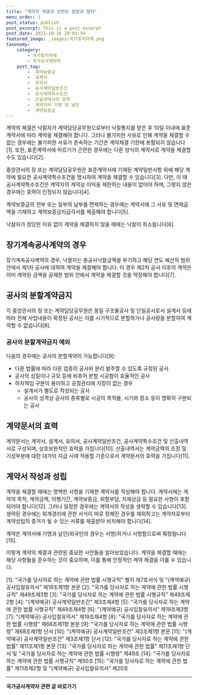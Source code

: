 ```yaml
---
title: "계약의 체결과 관련된 법령과 절차"
menu_order: 1
post_status: publish
post_excerpt: This is a post excerpt
post_date: 2023-10-16 20:04:54
featured_image: _images/국가및지자체.png
taxonomy:
    category:
        - 국가및지자체
        - 국가공사계약자
    post_tag:
        -  계약보증금
        -  설계서
        -  유의서
        -  공사계약일반조건
        -  공사계약특수조건
        -  산출내역서의 효력
        -  계약자의 기명 및 날인
        -  계약보증금
---
```



계약의 체결은 낙찰자가 계약담당공무원으로부터 낙찰통지를 받은 후 10일 이내에 표준계약서에 따라 계약을 체결해야 합니다. 그러나 불가피한 사유로 인해 계약을 체결할 수 없는 경우에는 불가피한 사유가 존속하는 기간은 계약체결 기한에 포함되지 않습니다[1]. 또한, 표준계약서에 따르기가 곤란한 경우에는 다른 양식의 계약서로 계약을 체결할 수도 있습니다[2].

중앙관서의 장 또는 계약담당공무원은 표준계약서에 기재된 계약일반사항 외에 해당 계약에 필요한 공사계약특수조건을 명시하여 계약을 체결할 수 있습니다[3]. 다만, 이 때 공사계약특수조건은 계약자의 계약상 이익을 제한하는 내용이 없어야 하며, 그렇지 않은 경우에는 효력이 인정되지 않습니다[4].

계약보증금의 전부 또는 일부의 납부를 면제하는 경우에는 계약서에 그 사유 및 면제금액을 기재하고 계약보증금지급각서를 제출해야 합니다[5].

낙찰자가 정당한 이유 없이 계약을 체결하지 않을 때에는 낙찰이 취소됩니다[6].

## 장기계속공사계약의 경우

장기계속공사계약의 경우, 낙찰자는 총공사낙찰금액을 부기하고 해당 연도 예산의 범위안에서 제1차 공사에 대하여 계약을 체결해야 합니다. 이 경우 제2차 공사 이후의 계약은 이미 계약된 금액을 공제한 범위 안에서 계약을 체결할 것을 약정해야 합니다[7].

## 공사의 분할계약금지

각 중앙관서의 장 또는 계약담당공무원은 동일 구조물공사 및 단일공사로서 설계서 등에 따라 전체 사업내용이 확정된 공사는 이를 시기적으로 분할하거나 공사량을 분할하여 계약할 수 없습니다[8].

### 공사의 분할계약금지 예외

다음의 경우에는 공사의 분할계약이 가능합니다[9]:
- 다른 법률에 따라 다른 업종의 공사와 분리 발주할 수 있도록 규정된 공사
- 공사의 성질이나 규모 등에 비추어 분할 시공함이 효율적인 공사
- 하자책임 구분이 용이하고 공정관리에 지장이 없는 경우
    - 설계서가 별도로 작성되는 공사
    - 공사의 성격상 공사의 종류별로 시공의 목적물, 시기와 장소 등이 명확히 구분되는 공사

## 계약문서의 효력

계약문서는 계약서, 설계서, 유의서, 공사계약일반조건, 공사계약특수조건 및 산출내역서로 구성되며, 상호보완적인 효력을 가집니다[10]. 산출내역서는 계약금액의 조정 및 기성부분에 대한 대가의 지급 시에 적용할 기준으로서 계약문서의 효력을 가집니다[11].

## 계약서 작성과 성립

계약을 체결할 때에는 명백한 사항을 기재한 계약서를 작성해야 합니다. 계약서에는 계약의 목적, 계약금액, 이행기간, 계약보증금, 위험부담, 지체상금 등 필요한 사항이 포함되어야 합니다[12]. 그러나 일정한 경우에는 계약서의 작성을 생략할 수 있습니다[13]. 생략된 경우에는 회계경리에 관한 서식이 따로 정해진 경우를 제외하고는 계약자로부터 계약성립의 증거가 될 수 있는 서류를 제출받아 비치해야 합니다[14].

계약은 계약서에 기명과 날인(외국인의 경우는 서명)하거나 서명함으로써 확정됩니다[15].

이렇게 계약의 체결과 관련된 중요한 사안들을 알아보았습니다. 계약을 체결할 때에는 해당 사항들을 준수하는 것이 중요하며, 이를 통해 안정적인 계약 체결을 이룰 수 있습니다.

[1]: "국가를 당사자로 하는 계약에 관한 법률 시행규칙" 별지 제7호서식 및 "(계약예규) 공사입찰유의서" 제19조제1항 본문
[2]: "국가를 당사자로 하는 계약에 관한 법률 시행규칙" 제49조제3항
[3]: "국가를 당사자로 하는 계약에 관한 법률 시행규칙" 제49조제2항
[4]: "(계약예규) 공사계약일반조건" 제3조제4항
[5]: "국가를 당사자로 하는 계약에 관한 법률 시행규칙" 제49조제4항
[6]: "(계약예규) 공사입찰유의서" 제19조제3항
[7]: "(계약예규) 공사입찰유의서" 제19조제4항
[8]: "국가를 당사자로 하는 계약에 관한 법률 시행령" 제68조제1항 본문
[9]: "국가를 당사자로 하는 계약에 관한 법률 시행령" 제68조제1항 단서
[10]: "(계약예규) 공사계약일반조건" 제3조제1항 본문
[11]: "(계약예규) 공사계약일반조건" 제3조제1항 단서
[12]: "국가를 당사자로 하는 계약에 관한 법률" 제11조제1항 본문
[13]: "국가를 당사자로 하는 계약에 관한 법률" 제11조제1항 단서 및 "국가를 당사자로 하는 계약에 관한 법률 시행령" 제49조
[14]: "국가를 당사자로 하는 계약에 관한 법률 시행규칙" 제50조
[15]: "국가를 당사자로 하는 계약에 관한 법률" 제11조제2항 및 "(계약예규) 공사입찰유의서" 제20조



<!-- wp:separator -->
<hr class="wp-block-separator has-alpha-channel-opacity"/>
<!-- /wp:separator -->

<!-- wp:group {"backgroundColor":"base","layout":{"type":"constrained"}} -->
<div class="wp-block-group has-base-background-color has-background"><!-- wp:paragraph {"align":"center","fontSize":"large"} -->
<p class="has-text-align-center has-large-font-size"><strong>국가공사계약자 관련 글 바로가기</strong></p>
<!-- /wp:paragraph -->


<!-- wp:latest-posts
{"categories":[{"id":6878,"count":19,"description":"","link":"https://uknowlaw.com/category/%ea%b5%ad%ea%b0%80%ea%b3%b5%ec%82%ac%ea%b3%84%ec%95%bd%ec%9e%90/","name":"국가공사계약자","slug":"국가공사계약자","taxonomy":"category","parent":0,"meta":[],"_links":{"self":[{"href":"https://uknowlaw.com/wp-json/wp/v2/categories/6878"}],"collection":[{"href":"https://uknowlaw.com/wp-json/wp/v2/categories"}],"about":[{"href":"https://uknowlaw.com/wp-json/wp/v2/taxonomies/category"}],"wp:post_type":[{"href":"https://uknowlaw.com/wp-json/wp/v2/posts?categories=6878"}],"curies":[{"name":"wp","href":"https://api.w.org/{rel}","templated":true}]}}],"postsToShow":100,"excerptLength":28,"postLayout":"grid","columns":2,"featuredImageAlign":"left","featuredImageSizeSlug":"large","fontSize":"medium"} /--></div>
<!-- /wp:group -->